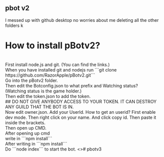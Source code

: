## pbot v2
I messed up with github desktop no worries about me deleting all the other folders k
<br>
# How to install pBotv2?
<br>
First install node.js and git.  (You can find the links.)
<br>
When you have installed git and nodejs run ```git clone https://github.com/RazorApple/pBotv2.git```
<br>
Go into the pBotv2 folder.
<br>
Then edit the Botconfig.json to what prefix and Watching status? 
<br>
(Watching status is the game holder.)
<br>
Then edit the token.json to add the token.
<br>
## DO NOT GIVE ANYBODY ACCESS TO YOUR TOKEN. IT CAN DESTROY ANY GUILD THAT THE BOT IS IN.
<br>
Now edit owner.json. Add your UserId. How to get an userid? First enable dev mode. Then right click on your name. And click copy id. Then paste it inside the brackets.
<br>
Then open up CMD.
<br>
After opening up cmd 
<br>
write in ```npm install```
<br>
After writing in ```npm install```
<br>
Do ```node index``` to start the bot.
<># pbotv3
